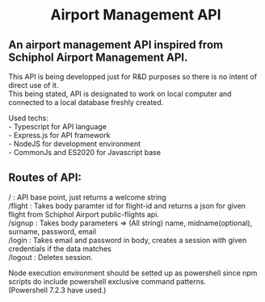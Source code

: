 <h1 style="text-align: center;">
  Airport Management API
</h1>
<h2>
    An airport management API inspired from Schiphol Airport Management API. 
</h2>
<p>
  This API is being developped just for R&D purposes so there is no intent of direct use of it.<br>
  This being stated, API is designated to work on local computer and connected to a local database freshly created.<br>
</p>

<p>
  Used techs: <br>
  - Typescript for API language<br>
  - Express.js for API framework<br>
  - NodeJS for development environment<br>
  - CommonJs and ES2020 for Javascript base 
</p>
<h2>
    Routes of API:
</h2>
<p>
    / : API base point, just returns a welcome string <br>
    /flight : Takes body paramter id for flight-id and returns a json for given flight from Schiphol Airport public-flights api.<br>
    /signup : Takes body parameters => (All string) name, midname(optional), surname, password, email<br>
    /login : Takes email and password in body, creates a session with given credentials if the data matches<br>
    /logout : Deletes session.
</p>

<p>
  Node execution environment should be setted up as powershell since npm scripts do include powershell exclusive command patterns.<br> (Powershell 7.2.3 have used.)
</p>
